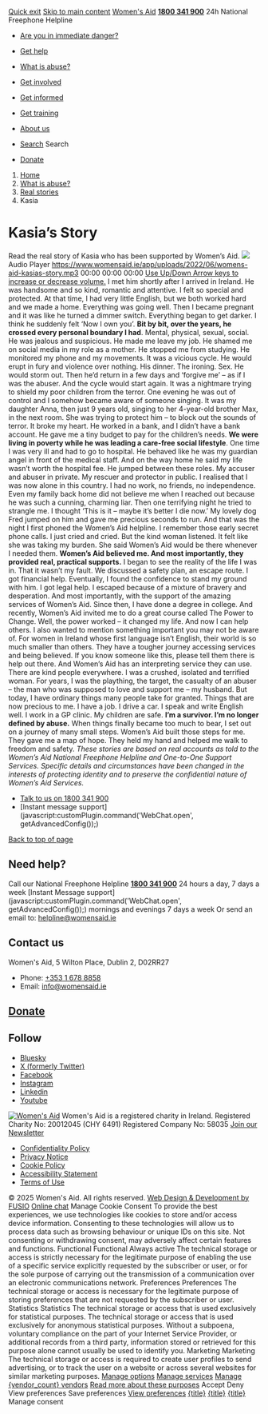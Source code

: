 [Quick exit](https://www.womensaid.ie/what-is-abuse/real-stories/kasia/#exit)
[Skip to main content](https://www.womensaid.ie/what-is-abuse/real-stories/kasia/#pagecontent "Skip to main content")
[Women's Aid](https://www.womensaid.ie/)
**[1800 341 900](tel:1800341900)** 24h National Freephone Helpline
  * [Are you in immediate danger?](https://www.womensaid.ie/are-you-in-immediate-danger/)
  * [Get help](https://www.womensaid.ie/get-help/)
  * [What is abuse?](https://www.womensaid.ie/what-is-abuse/)
  * [Get involved](https://www.womensaid.ie/get-involved/)
  * [Get informed](https://www.womensaid.ie/get-informed/)
  * [Get training](https://www.womensaid.ie/get-training/)
  * [About us](https://www.womensaid.ie/about-us/)


  * [Search](https://www.womensaid.ie/what-is-abuse/real-stories/kasia/)
Search
  * [Donate](https://www.womensaid.ie/get-involved/donate/)


  1. [Home](https://www.womensaid.ie/)
  2. [What is abuse?](https://www.womensaid.ie/what-is-abuse/)
  3. [Real stories](https://www.womensaid.ie/what-is-abuse/real-stories/)
  4. Kasia


# Kasia’s Story
Read the real story of Kasia who has been supported by Women’s Aid.
![](https://www.womensaid.ie/app/uploads/2023/05/audio-icon-2.png)
Audio Player
<https://www.womensaid.ie/app/uploads/2022/06/womens-aid-kasias-story.mp3>
00:00
00:00
00:00
[Use Up/Down Arrow keys to increase or decrease volume.](javascript:void\(0\);)
I met him shortly after I arrived in Ireland. He was handsome and so kind, romantic and attentive. I felt so special and protected. At that time, I had very little English, but we both worked hard and we made a home. Everything was going well. Then I became pregnant and it was like he turned a dimmer switch. Everything began to get darker.
I think he suddenly felt ‘Now I own you’. **Bit by bit, over the years, he crossed every personal boundary I had**. Mental, physical, sexual, social. He was jealous and suspicious. He made me leave my job. He shamed me on social media in my role as a mother. He stopped me from studying. He monitored my phone and my movements. It was a vicious cycle. He would erupt in fury and violence over nothing. His dinner. The ironing. Sex. He would storm out. Then he’d return in a few days and ‘forgive me’ – as if I was the abuser. And the cycle would start again.
It was a nightmare trying to shield my poor children from the terror. One evening he was out of control and I somehow became aware of someone singing. It was my daughter Anna, then just 9 years old, singing to her 4-year-old brother Max, in the next room. She was trying to protect him – to block out the sounds of terror. It broke my heart.
He worked in a bank, and I didn’t have a bank account. He gave me a tiny budget to pay for the children’s needs. **We were living in poverty while he was leading a care-free social lifestyle**. One time I was very ill and had to go to hospital. He behaved like he was my guardian angel in front of the medical staff. And on the way home he said my life wasn’t worth the hospital fee.
He jumped between these roles. My accuser and abuser in private. My rescuer and protector in public. I realised that I was now alone in this country. I had no work, no friends, no independence. Even my family back home did not believe me when I reached out because he was such a cunning, charming liar.
Then one terrifying night he tried to strangle me. I thought ‘This is it – maybe it’s better I die now.’ My lovely dog Fred jumped on him and gave me precious seconds to run. And that was the night I first phoned the Women’s Aid helpline. I remember those early secret phone calls. I just cried and cried. But the kind woman listened. It felt like she was taking my burden. She said Women’s Aid would be there whenever I needed them.
**Women’s Aid believed me. And most importantly, they provided real, practical supports.** I began to see the reality of the life I was in. That it wasn’t my fault. We discussed a safety plan, an escape route. I got financial help. Eventually, I found the confidence to stand my ground with him. I got legal help. I escaped because of a mixture of bravery and desperation. And most importantly, with the support of the amazing services of Women’s Aid. Since then, I have done a degree in college. And recently, Women’s Aid invited me to do a great course called The Power to Change. Well, the power worked – it changed my life. And now I can help others.
I also wanted to mention something important you may not be aware of. For women in Ireland whose first language isn’t English, their world is so much smaller than others. They have a tougher journey accessing services and being believed. If you know someone like this, please tell them there is help out there. And Women’s Aid has an interpreting service they can use.
There are kind people everywhere.
I was a crushed, isolated and terrified woman. For years, I was the plaything, the target, the casualty of an abuser – the man who was supposed to love and support me – my husband. But today, I have ordinary things many people take for granted. Things that are now precious to me. I have a job. I drive a car. I speak and write English well. I work in a GP clinic. My children are safe. **I’m a survivor. I’m no longer defined by abuse.**
When things finally became too much to bear, I set out on a journey of many small steps. Women’s Aid built those steps for me. They gave me a map of hope. They held my hand and helped me walk to freedom and safety.
_These stories are based on real accounts as told to the Women’s Aid National Freephone Helpline and One-to-One Support Services. Specific details and circumstances have been changed in the interests of protecting identity and to preserve the confidential nature of Women’s Aid Services._
  * [Talk to us on 1800 341 900](https://www.womensaid.ie/get-help/talk-to-us/)
  * [Instant message support](javascript:customPlugin.command\('WebChat.open', getAdvancedConfig\(\)\);)


[Back to top of page](https://www.womensaid.ie/what-is-abuse/real-stories/kasia/#top)
## Need help?
Call our National Freephone Helpline **[1800 341 900](tel:1800341900)** 24 hours a day, 7 days a week 
[Instant Message support](javascript:customPlugin.command\('WebChat.open', getAdvancedConfig\(\)\);) mornings and evenings 7 days a week
Or send an email to: helpline@womensaid.ie
## Contact us
Women's Aid, 5 Wilton Place, Dublin 2, D02RR27
  * Phone: [+353 1 678 8858](tel:+35316788858)
  * Email: info@womensaid.ie


## [Donate](https://www.womensaid.ie/get-involved/donate/)
## Follow
  * [Bluesky](https://bsky.app/profile/womensaidireland.bsky.social)
  * [X (formerly Twitter)](https://x.com/Womens_Aid)
  * [Facebook](https://www.facebook.com/womensaid.ie)
  * [Instagram](https://www.instagram.com/womens.aid)
  * [Linkedin](https://www.linkedin.com/company/women's-aid/)
  * [Youtube](https://www.youtube.com/@womensaidireland)


[![Women's Aid](https://www.womensaid.ie/app/themes/womensaidsage9/resources/assets/img/womens-aid-logo-white.svg)](https://www.womensaid.ie/what-is-abuse/real-stories/kasia/)
Women's Aid is a registered charity in Ireland.
Registered Charity No: 20012045 (CHY 6491) Registered Company No: 58035
[Join our Newsletter](https://www.womensaid.ie/get-informed/news-events/newsletter/)
  * [Confidentiality Policy](https://www.womensaid.ie/about-us/compliance/confidentiality-policy/)
  * [Privacy Notice](https://www.womensaid.ie/about-us/compliance/privacy-notice/)
  * [Cookie Policy](https://www.womensaid.ie/about-us/compliance/cookie-policy/)
  * [Accessibility Statement](https://www.womensaid.ie/about-us/compliance/accessibility-statement/)
  * [Terms of Use](https://www.womensaid.ie/about-us/compliance/terms-of-use/)


© 2025 Women's Aid. All rights reserved. [Web Design & Development by FUSIO](https://www.fusio.net/?utm_source=WomensAid&utm_medium=Website&utm_campaign=ClientLinks)
[Online chat](https://www.womensaid.ie/what-is-abuse/real-stories/kasia/#chat)
Manage Cookie Consent
To provide the best experiences, we use technologies like cookies to store and/or access device information. Consenting to these technologies will allow us to process data such as browsing behaviour or unique IDs on this site. Not consenting or withdrawing consent, may adversely affect certain features and functions.
Functional Functional Always active 
The technical storage or access is strictly necessary for the legitimate purpose of enabling the use of a specific service explicitly requested by the subscriber or user, or for the sole purpose of carrying out the transmission of a communication over an electronic communications network.
Preferences Preferences
The technical storage or access is necessary for the legitimate purpose of storing preferences that are not requested by the subscriber or user.
Statistics Statistics
The technical storage or access that is used exclusively for statistical purposes. The technical storage or access that is used exclusively for anonymous statistical purposes. Without a subpoena, voluntary compliance on the part of your Internet Service Provider, or additional records from a third party, information stored or retrieved for this purpose alone cannot usually be used to identify you.
Marketing Marketing
The technical storage or access is required to create user profiles to send advertising, or to track the user on a website or across several websites for similar marketing purposes.
[Manage options](https://www.womensaid.ie/what-is-abuse/real-stories/kasia/) [Manage services](https://www.womensaid.ie/what-is-abuse/real-stories/kasia/) [Manage {vendor_count} vendors](https://www.womensaid.ie/what-is-abuse/real-stories/kasia/) [Read more about these purposes](https://cookiedatabase.org/tcf/purposes/)
Accept Deny View preferences Save preferences [View preferences](https://www.womensaid.ie/what-is-abuse/real-stories/kasia/)
[{title}](https://www.womensaid.ie/what-is-abuse/real-stories/kasia/) [{title}](https://www.womensaid.ie/what-is-abuse/real-stories/kasia/) [{title}](https://www.womensaid.ie/what-is-abuse/real-stories/kasia/)
Manage consent
